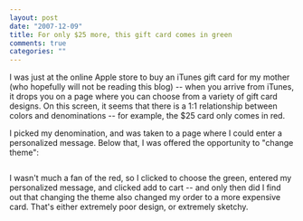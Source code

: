 ```yaml
--- 
layout: post
date: "2007-12-09"
title: For only $25 more, this gift card comes in green
comments: true
categories: ""
---
```


I was just at the online Apple store to buy an iTunes gift card for my mother (who hopefully will not be reading this blog) -- when you arrive from iTunes, it drops you on a page where you can choose from a variety of gift card designs. On this screen, it seems that there is a 1:1 relationship between colors and denominations -- for example, the $25 card only comes in red.

I picked my denomination, and was taken to a page where I could enter a personalized message. Below that, I was offered the opportunity to "change theme":

<div class='p_embed p_image_embed'>
<img alt="" src="http://blog.rebeccamurphey.com/wp-content/uploads/2007/12/itunes-change-theme.png" />
</div>


I wasn't much a fan of the red, so I clicked to choose the green, entered my personalized message, and clicked add to cart -- and only then did I find out that changing the theme also changed my order to a more expensive card. That's either extremely poor design, or extremely sketchy.